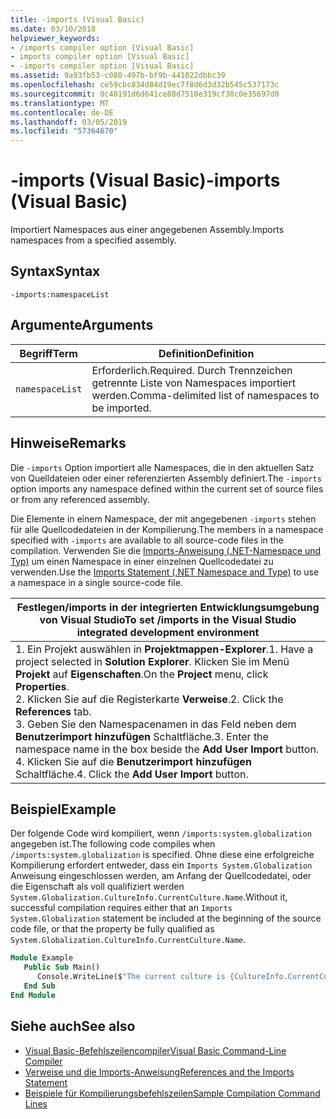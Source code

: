 ```yaml
---
title: -imports (Visual Basic)
ms.date: 03/10/2018
helpviewer_keywords:
- /imports compiler option [Visual Basic]
- imports compiler option [Visual Basic]
- -imports compiler option [Visual Basic]
ms.assetid: 9a93fb53-c080-497b-bf9b-441022dbbc39
ms.openlocfilehash: ce59cbc834d84d19ec7f8d6d3d32b545c537173c
ms.sourcegitcommit: 0c48191d6d641ce88d7510e319cf38c0e35697d0
ms.translationtype: MT
ms.contentlocale: de-DE
ms.lasthandoff: 03/05/2019
ms.locfileid: "57364670"
---
```

# <a name="-imports-visual-basic"></a><span data-ttu-id="60189-102">-imports (Visual Basic)</span><span class="sxs-lookup"><span data-stu-id="60189-102">-imports (Visual Basic)</span></span>
<span data-ttu-id="60189-103">Importiert Namespaces aus einer angegebenen Assembly.</span><span class="sxs-lookup"><span data-stu-id="60189-103">Imports namespaces from a specified assembly.</span></span>  
  
## <a name="syntax"></a><span data-ttu-id="60189-104">Syntax</span><span class="sxs-lookup"><span data-stu-id="60189-104">Syntax</span></span>  
  
```  
-imports:namespaceList  
```  
  
## <a name="arguments"></a><span data-ttu-id="60189-105">Argumente</span><span class="sxs-lookup"><span data-stu-id="60189-105">Arguments</span></span>  
  
|<span data-ttu-id="60189-106">Begriff</span><span class="sxs-lookup"><span data-stu-id="60189-106">Term</span></span>|<span data-ttu-id="60189-107">Definition</span><span class="sxs-lookup"><span data-stu-id="60189-107">Definition</span></span>|  
|---|---|  
|`namespaceList`|<span data-ttu-id="60189-108">Erforderlich.</span><span class="sxs-lookup"><span data-stu-id="60189-108">Required.</span></span> <span data-ttu-id="60189-109">Durch Trennzeichen getrennte Liste von Namespaces importiert werden.</span><span class="sxs-lookup"><span data-stu-id="60189-109">Comma-delimited list of namespaces to be imported.</span></span>|  
  
## <a name="remarks"></a><span data-ttu-id="60189-110">Hinweise</span><span class="sxs-lookup"><span data-stu-id="60189-110">Remarks</span></span>  
 <span data-ttu-id="60189-111">Die `-imports` Option importiert alle Namespaces, die in den aktuellen Satz von Quelldateien oder einer referenzierten Assembly definiert.</span><span class="sxs-lookup"><span data-stu-id="60189-111">The `-imports` option imports any namespace defined within the current set of source files or from any referenced assembly.</span></span>  
  
 <span data-ttu-id="60189-112">Die Elemente in einem Namespace, der mit angegebenen `-imports` stehen für alle Quellcodedateien in der Kompilierung.</span><span class="sxs-lookup"><span data-stu-id="60189-112">The members in a namespace specified with `-imports` are available to all source-code files in the compilation.</span></span> <span data-ttu-id="60189-113">Verwenden Sie die [Imports-Anweisung (.NET-Namespace und Typ)](../../../visual-basic/language-reference/statements/imports-statement-net-namespace-and-type.md) um einen Namespace in einer einzelnen Quellcodedatei zu verwenden.</span><span class="sxs-lookup"><span data-stu-id="60189-113">Use the [Imports Statement (.NET Namespace and Type)](../../../visual-basic/language-reference/statements/imports-statement-net-namespace-and-type.md) to use a namespace in a single source-code file.</span></span>  
  
|<span data-ttu-id="60189-114">Festlegen/imports in der integrierten Entwicklungsumgebung von Visual Studio</span><span class="sxs-lookup"><span data-stu-id="60189-114">To set /imports in the Visual Studio integrated development environment</span></span>|  
|---|  
|<span data-ttu-id="60189-115">1.  Ein Projekt auswählen in **Projektmappen-Explorer**.</span><span class="sxs-lookup"><span data-stu-id="60189-115">1.  Have a project selected in **Solution Explorer**.</span></span> <span data-ttu-id="60189-116">Klicken Sie im Menü **Projekt** auf **Eigenschaften**.</span><span class="sxs-lookup"><span data-stu-id="60189-116">On the **Project** menu, click **Properties**.</span></span> <br /><span data-ttu-id="60189-117">2.  Klicken Sie auf die Registerkarte **Verweise**.</span><span class="sxs-lookup"><span data-stu-id="60189-117">2.  Click the **References** tab.</span></span><br /><span data-ttu-id="60189-118">3.  Geben Sie den Namespacenamen in das Feld neben dem **Benutzerimport hinzufügen** Schaltfläche.</span><span class="sxs-lookup"><span data-stu-id="60189-118">3.  Enter the namespace name in the box beside the **Add User Import** button.</span></span><br /><span data-ttu-id="60189-119">4.  Klicken Sie auf die **Benutzerimport hinzufügen** Schaltfläche.</span><span class="sxs-lookup"><span data-stu-id="60189-119">4.  Click the **Add User Import** button.</span></span>|  
  
## <a name="example"></a><span data-ttu-id="60189-120">Beispiel</span><span class="sxs-lookup"><span data-stu-id="60189-120">Example</span></span>  
 <span data-ttu-id="60189-121">Der folgende Code wird kompiliert, wenn `/imports:system.globalization` angegeben ist.</span><span class="sxs-lookup"><span data-stu-id="60189-121">The following code compiles when `/imports:system.globalization` is specified.</span></span> <span data-ttu-id="60189-122">Ohne diese eine erfolgreiche Kompilierung erfordert entweder, dass ein `Imports System.Globalization` Anweisung eingeschlossen werden, am Anfang der Quellcodedatei, oder die Eigenschaft als voll qualifiziert werden `System.Globalization.CultureInfo.CurrentCulture.Name`.</span><span class="sxs-lookup"><span data-stu-id="60189-122">Without it, successful compilation requires either that an `Imports System.Globalization` statement be included at the beginning of the source code file, or that the property be fully qualified as `System.Globalization.CultureInfo.CurrentCulture.Name`.</span></span>

```vb
Module Example
   Public Sub Main()
      Console.WriteLine($"The current culture is {CultureInfo.CurrentCulture.Name}")
   End Sub
End Module
```

## <a name="see-also"></a><span data-ttu-id="60189-123">Siehe auch</span><span class="sxs-lookup"><span data-stu-id="60189-123">See also</span></span>
- [<span data-ttu-id="60189-124">Visual Basic-Befehlszeilencompiler</span><span class="sxs-lookup"><span data-stu-id="60189-124">Visual Basic Command-Line Compiler</span></span>](../../../visual-basic/reference/command-line-compiler/index.md)
- [<span data-ttu-id="60189-125">Verweise und die Imports-Anweisung</span><span class="sxs-lookup"><span data-stu-id="60189-125">References and the Imports Statement</span></span>](../../../visual-basic/programming-guide/program-structure/references-and-the-imports-statement.md)
- [<span data-ttu-id="60189-126">Beispiele für Kompilierungsbefehlszeilen</span><span class="sxs-lookup"><span data-stu-id="60189-126">Sample Compilation Command Lines</span></span>](../../../visual-basic/reference/command-line-compiler/sample-compilation-command-lines.md)
